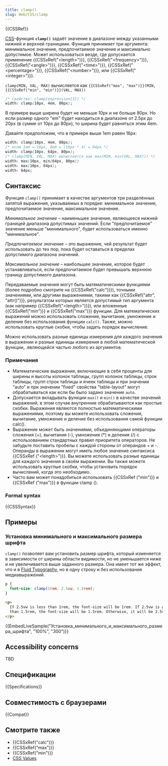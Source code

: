 ```yaml
---
title: clamp()
slug: Web/CSS/clamp
---
```


{{CSSRef}}

[CSS](/ru/docs/Web/CSS)-функция **`clamp()`** задаёт значение в диапазоне между указанными нижней и верхней границами. Функция принимает три аргумента: минимальное значение, предпочитаемое значение и максимально допустимое. Может использоваться везде, где допускается применение {{CSSxRef("&lt;length&gt;")}}, {{CSSxRef("&lt;frequency&gt;")}}, {{CSSxRef("&lt;angle&gt;")}}, {{CSSxRef("&lt;time&gt;")}}, {{CSSxRef("&lt;percentage&gt;")}}, {{CSSxRef("&lt;number&gt;")}}, или {{CSSxRef("&lt;integer&gt;")}}.

`clamp(MIN, VAL, MAX)` вычисляется как `{{CSSxRef("max", "max")}}(MIN, {{CSSxRef("min", "min")}}(VAL, MAX))`

```css
/* свойство: clamp(expression{3}) */
width: clamp(10px, 4em, 80px);
```

В примере выше ширина будет не меньше 10px и не больше 80px. Но если размер одного "em" будет находиться в диапазоне от 2.5px до 20px (в сумме от 10px до 80px), то ширина будет равняться этим 4em.

Давайте предположим, что в примере выше 1em равен 16px:

```css
width: clamp(10px, 4em, 80px);
/* если 1em = 16px, 4em = (16px * 4) = 64px */
width: clamp(10px, 64px, 80px);
/* clamp(MIN, VAL, MAX) вычисляется как max(MIN, min(VAL, MAX))) */
width: max(10px, min(64px, 80px))
width: max(10px, 64px);
width: 64px;
```

## Синтаксис

Функция `clamp()` принимает в качестве аргументов три разделённых запятой выражения, указываемых в порядке: минимальное значение, предпочитаемое значение, максимальное значение.

_Минимальное значение_ – наименьшее значение, являющееся нижней границей диапазона допустимых значений. Если "предпочитаемое" значение меньше "минимального", будет использоваться именно "минимальное".

_Предпочитаемое значение_ – это выражение, чей результат будет использовать до тех пор, пока будет оставаться в пределах допустимого диапазона значений.

_Максимальное значение_ – наибольшее значение, которое будет устанавливаться, если предпочитаемое будет превышать верхнюю границу допустимого диапазона.

Передаваемые значения могут быть математическими функциями (более подробно смотрите на {{CSSxRef("calc")}}), точными значениями, или другими выражениями, такими как {{CSSxRef("attr", "attr()")}}, результатом которых является допустимый тип аргумента (как например {{CSSxRef("&lt;length&gt;")}}), или вложенные {{CSSxRef("min")}} и {{CSSxRef("max")}} функции. Для математических выражений можно использовать сложение, вычитание, умножение и деление без использования функции `calc()`. Также, можно использовать круглые скобки, чтобы задать порядок вычисление.

Можно использовать разные единицы измерения для каждого значения в выражении и разные единицы измерения в любой математической функции, .являющейся частью любого из аргументов.

### Примечания

- Математические выражения, включающие в себя проценты для ширины и высоты колонок таблицы, групп колонок таблицы, строк таблицы, групп строк таблицы и ячеек таблицы и при значении "auto" и при значении "fixed" свойства "table-layout" могут обрабатываться как если бы было задано значение `auto`.
- Допускается вкладывать функции `max()` и `min()` в качестве значений выражений, в этом случае внутренние обрабатываются как простые скобки. Выражения являются полностью математическими выражениями, поэтому вы можете использовать сложения, вычитание, умножение и деление без использования самой функции calc().
- Выражение может быть значениями, объединяющими операторы сложения (+), вычитания (-), умножения (\*) и деления (/) с использованием стандартных правил приоритета операторов. Не забудьте поставить пробелы с каждой стороны от операндов + и -. Операнды в выражении могут иметь любое значение синтаксиса {{CSSxRef ("&lt;length&gt;")}}. Вы можете использовать разные единицы для каждого значения в своём выражении. Вы также можете использовать круглые скобки, чтобы установить порядок вычислений, когда это необходимо.
- Часто вам может понадобиться использовать {{CSSxRef ("min")}} и {{CSSxRef ("max")}} в функции clamp ().

### Formal syntax

{{CSSSyntax}}

## Примеры

### Установка минимального и максимального размера шрифта

`clamp()` позволяет вам установить размер шрифта, который изменяется в зависимости от ширины области видимости, но не уменьшается ниже и не увеличивается выше заданного размера. Она имеет тот же эффект, что и в [Fluid Typography](https://css-tricks.com/snippets/css/fluid-typography/), но в одну строку и без использования медиавыражений.

```css
p {
  font-size: clamp(1rem, 2.5vw, 1.5rem);
}
```

```html
<p>
  If 2.5vw is less than 1rem, the font-size will be 1rem. If 2.5vw is greater
  than 1.5rem, the font-size will be 1.5rem. Otherwise, it will be 2.5vw.
</p>
```

{{EmbedLiveSample("Установка_минимального_и_максимального_размера_шрифта", "100%", "300")}}

## Accessibility concerns

TBD

## Спецификации

{{Specifications}}

## Совместимость с браузерами

{{Compat}}

## Смотрите также

- {{CSSxRef("calc")}}
- {{CSSxRef("max")}}
- {{CSSxRef("min")}}
- [CSS Values](/en-US/docs/Learn/CSS/Building_blocks/Values_and_units)
